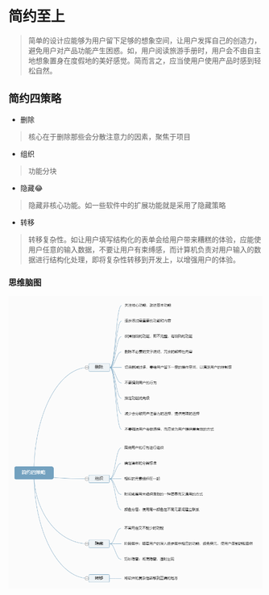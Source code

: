 # 简约至上

> 简单的设计应能够为用户留下足够的想象空间，让用户发挥自己的创造力，避免用户对产品功能产生困惑。如，用户阅读旅游手册时，用户会不由自主地想象置身在度假地的美好感觉。简而言之，应当使用户使用产品时感到轻松自然。

## 简约四策略

- 删除

> 核心在于删除那些会分散注意力的因素，聚焦于项目

- 组织

> 功能分块

- 隐藏😂

> 隐藏非核心功能。如一些软件中的扩展功能就是采用了隐藏策略

- 转移

> 转移复杂性。如让用户填写结构化的表单会给用户带来糟糕的体验，应能使用户任意的输入数据，不要让用户有束缚感，而计算机负责对用户输入的数据进行结构化处理，即将复杂性转移到开发上，以增强用户的体验。

### 思维脑图

![](./simple-strategy.png)